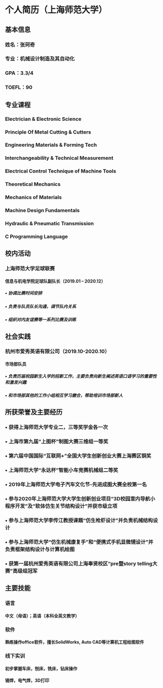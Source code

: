 # 个人简历（上海师范大学）
## 基本信息
### 姓名：张珂奇
### 专业：机械设计制造及其自动化
### GPA：3.3/4
### TOEFL：90
## 专业课程
### Electrician & Electronic Science
### Principle Of Metal Cutting & Cutters
### Engineering Materials & Forming Tech
### Interchangeability & Technical Measurement
### Electrical Control Technique of Machine Tools
### Theoretical Mechanics
### Mechanics of Materials
### Machine Design Fundamentals
### Hydraulic & Pneumatic Transmission
### C Programming Language
## 校内活动
### 上海师范大学足球联赛
#### 信息与机电学院足球队副队长（2019.01 – 2020.12）
##### • 协调比赛时间安排
##### • 负责与队员队长沟通，调节队内关系
##### • 组织对内友谊赛等一系列比赛及训练
## 社会实践
### 杭州市爱秀英语有限公司（2019.10-2020.10）
#### 市场部队员
##### • 负责历届校园新生入学的招新工作，主要负责向新生阐述英语口语学习的重要性和激发兴趣
##### • 和市场部其他的工作小组相互学习磨合，帮助培训市场部新人
## 所获荣誉及主要经历
### • 获得上海师范大学专业二，三等奖学金各一次
### • 上海市第九届“上图杯”制图大赛三维组一等奖
### • 第六届中国国际“互联网+”全国大学生创新创业大赛上海赛区铜奖
### • 上海师范大学“永达杯”智能小车竞赛机械组二等奖
### • 2019年上海师范大学电子汽车文化节-先进成图大赛全校第一名
### • 参与2020年上海师范大学大学生创新创业项目“3D校园室内导航小程序开发”及“软体仿生关节结构设计”并获市级立项
### • 参与上海师范大学李传江教授课题“仿生枪虾设计”并负责机械结构设计
### • 参与上海师范大学“仿生机械康复手”和“便携式手机显微镜设计”并负责框架结构设计与计算机绘图
### • 获第一届杭州爱秀英语有限公司上海奉贤校区“pre暨story telling大赛”高级组冠军
## 主要技能
### 语言
#### 中文（母语）；英语（本科全英文教学）
### 软件
#### 熟练操作office软件，擅长SolidWorks, Auto CAD等计算机工程绘图软件
### 线下实训
#### 初步掌握车床，刨床，铣床，钻床操作
#### 锡焊，电气焊，3D打印
